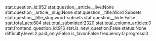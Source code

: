 stat.question_id:952
stat.question__article__live:None
stat.question__article__slug:None
stat.question__title:Word Subsets
stat.question__title_slug:word-subsets
stat.question__hide:False
stat.total_acs:804
stat.total_submitted:2320
stat.total_column_articles:0
stat.frontend_question_id:916
stat.is_new_question:False
status:None
difficulty.level:2
paid_only:False
is_favor:False
frequency:0
progress:0
